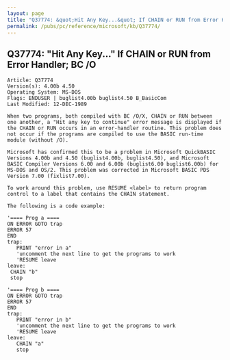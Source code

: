 ```yaml
---
layout: page
title: "Q37774: &quot;Hit Any Key...&quot; If CHAIN or RUN from Error Handler; BC /O"
permalink: /pubs/pc/reference/microsoft/kb/Q37774/
---
```


## Q37774: &quot;Hit Any Key...&quot; If CHAIN or RUN from Error Handler; BC /O

	Article: Q37774
	Version(s): 4.00b 4.50
	Operating System: MS-DOS
	Flags: ENDUSER | buglist4.00b buglist4.50 B_BasicCom
	Last Modified: 12-DEC-1989
	
	When two programs, both compiled with BC /O/X, CHAIN or RUN between
	one another, a "Hit any key to continue" error message is displayed if
	the CHAIN or RUN occurs in an error-handler routine. This problem does
	not occur if the programs are compiled to use the BASIC run-time
	module (without /O).
	
	Microsoft has confirmed this to be a problem in Microsoft QuickBASIC
	Versions 4.00b and 4.50 (buglist4.00b, buglist4.50), and Microsoft
	BASIC Compiler Versions 6.00 and 6.00b (buglist6.00 buglist6.00b) for
	MS-DOS and OS/2. This problem was corrected in Microsoft BASIC PDS
	Version 7.00 (fixlist7.00).
	
	To work around this problem, use RESUME <label> to return program
	control to a label that contains the CHAIN statement.
	
	The following is a code example:
	
	'==== Prog a ====
	ON ERROR GOTO trap
	ERROR 57
	END
	trap:
	   PRINT "error in a"
	   'uncomment the next line to get the programs to work
	   'RESUME leave
	leave:
	 CHAIN "b"
	 stop
	
	'==== Prog b ====
	ON ERROR GOTO trap
	ERROR 57
	END
	trap:
	   PRINT "error in b"
	   'uncomment the next line to get the programs to work
	   'RESUME leave
	leave:
	   CHAIN "a"
	   stop
